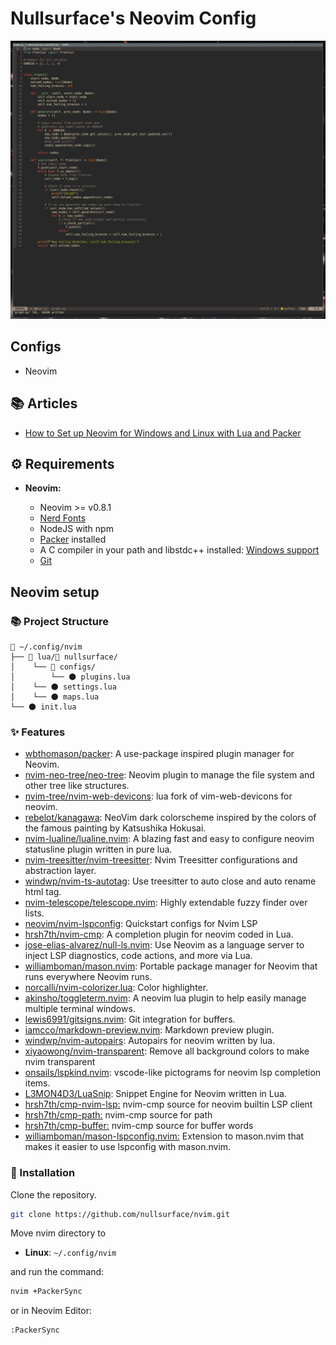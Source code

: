 # Nullsurface's Neovim Config

![neovim setuo](./images/neovim.png)

## Configs

- Neovim

## 📚 Articles

- [How to Set up Neovim for Windows and Linux with Lua and Packer](https://dev.to/slydragonn/how-to-set-up-neovim-for-windows-and-linux-with-lua-and-packer-2391)

## ⚙ Requirements

- **Neovim:**

  - Neovim >= v0.8.1
  - [Nerd Fonts](https://www.nerdfonts.com/font-downloads)
  - NodeJS with npm
  - [Packer](https://github.com/wbthomason/packer.nvim) installed
  - A C compiler in your path and libstdc++ installed: [Windows support](https://github.com/nvim-treesitter/nvim-treesitter/wiki/Windows-support)
  - [Git](https://git-scm.com/downloads)


## Neovim setup

### 📚 Project Structure

```
📂 ~/.config/nvim
├── 📂 lua/📂 nullsurface/
│	 └── 📂 configs/
│        └── 🌑 plugins.lua
│	 └── 🌑 settings.lua
│	 └── 🌑 maps.lua
└── 🌑 init.lua
```

### ✨ Features

- [wbthomason/packer](https://github.com/wbthomason/packer.nvim): A use-package inspired plugin manager for Neovim.
- [nvim-neo-tree/neo-tree](https://github.com/nvim-neo-tree/neo-tree.nvim): Neovim plugin to manage the file system and other tree like structures.
- [nvim-tree/nvim-web-devicons](https://github.com/nvim-tree/nvim-web-devicons): lua fork of vim-web-devicons for neovim.
- [rebelot/kanagawa](https://github.com/rebelot/kanagawa.nvim): NeoVim dark colorscheme inspired by the colors of the famous painting by Katsushika Hokusai.
- [nvim-lualine/lualine.nvim](https://github.com/nvim-lualine/lualine.nvim): A blazing fast and easy to configure neovim statusline plugin written in pure lua.
- [nvim-treesitter/nvim-treesitter](https://github.com/nvim-treesitter/nvim-treesitter): Nvim Treesitter configurations and abstraction layer.
- [windwp/nvim-ts-autotag](https://github.com/windwp/nvim-ts-autotag): Use treesitter to auto close and auto rename html tag.
- [nvim-telescope/telescope.nvim](https://github.com/nvim-telescope/telescope.nvim): Highly extendable fuzzy finder over lists.
- [neovim/nvim-lspconfig](https://github.com/neovim/nvim-lspconfig): Quickstart configs for Nvim LSP
- [hrsh7th/nvim-cmp](https://github.com/hrsh7th/nvim-cmp): A completion plugin for neovim coded in Lua.
- [jose-elias-alvarez/null-ls.nvim](https://github.com/jose-elias-alvarez/null-ls.nvim): Use Neovim as a language server to inject LSP diagnostics, code actions, and more via Lua.
- [williamboman/mason.nvim](https://github.com/williamboman/mason.nvim): Portable package manager for Neovim that runs everywhere Neovim runs.
- [norcalli/nvim-colorizer.lua](https://github.com/norcalli/nvim-colorizer.lua): Color highlighter.
- [akinsho/toggleterm.nvim](https://github.com/akinsho/toggleterm.nvim): A neovim lua plugin to help easily manage multiple terminal windows.
- [lewis6991/gitsigns.nvim](https://github.com/lewis6991/gitsigns.nvim): Git integration for buffers.
- [iamcco/markdown-preview.nvim](https://github.com/iamcco/markdown-preview.nvim): Markdown preview plugin.
- [windwp/nvim-autopairs](https://github.com/windwp/nvim-autopairs): Autopairs for neovim written by lua.
- [xiyaowong/nvim-transparent](https://github.com/xiyaowong/nvim-transparent): Remove all background colors to make nvim transparent
- [onsails/lspkind.nvim](https://github.com/onsails/lspkind.nvim): vscode-like pictograms for neovim lsp completion items.
- [L3MON4D3/LuaSnip](https://github.com/L3MON4D3/LuaSnip): Snippet Engine for Neovim written in Lua.
- [hrsh7th/cmp-nvim-lsp:](https://github.com/hrsh7th/cmp-nvim-lsp) nvim-cmp source for neovim builtin LSP client
- [hrsh7th/cmp-path:](https://github.com/hrsh7th/cmp-path) nvim-cmp source for path
- [hrsh7th/cmp-buffer:](https://github.com/hrsh7th/cmp-buffer) nvim-cmp source for buffer words
- [williamboman/mason-lspconfig.nvim:](https://github.com/williamboman/mason-lspconfig.nvim) Extension to mason.nvim that makes it easier to use lspconfig with mason.nvim.

### 🚀 Installation

Clone the repository.

```bash
git clone https://github.com/nullsurface/nvim.git
```

Move nvim directory to

- **Linux**: `~/.config/nvim`

and run the command:

```bash
nvim +PackerSync
```

or in Neovim Editor:

```bash
:PackerSync
```
